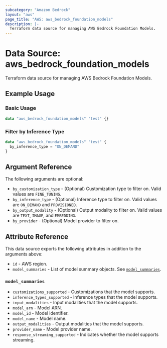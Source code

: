 ```yaml
---
subcategory: "Amazon Bedrock"
layout: "aws"
page_title: "AWS: aws_bedrock_foundation_models"
description: |-
  Terraform data source for managing AWS Bedrock Foundation Models.
---
```


# Data Source: aws_bedrock_foundation_models

Terraform data source for managing AWS Bedrock Foundation Models.

## Example Usage

### Basic Usage

```terraform
data "aws_bedrock_foundation_models" "test" {}
```

### Filter by Inference Type

```terraform
data "aws_bedrock_foundation_models" "test" {
  by_inference_type = "ON_DEMAND"
}
```

## Argument Reference

The following arguments are optional:

* `by_customization_type` - (Optional) Customization type to filter on. Valid values are `FINE_TUNING`.
* `by_inference_type` - (Optional) Inference type to filter on. Valid values are `ON_DEMAND` and `PROVISIONED`.
* `by_output_modality` - (Optional) Output modality to filter on. Valid values are `TEXT`, `IMAGE`, and `EMBEDDING`.
* `by_provider` - (Optional) Model provider to filter on.

## Attribute Reference

This data source exports the following attributes in addition to the arguments above:

* `id` - AWS region.
* `model_summaries` - List of model summary objects. See [`model_summaries`](#model_summaries).

### `model_summaries`

* `customizations_supported` - Customizations that the model supports.
* `inference_types_supported` - Inference types that the model supports.
* `input_modalities` - Input modalities that the model supports.
* `model_arn` - Model ARN.
* `model_id` - Model identifier.
* `model_name` - Model name.
* `output_modalities` - Output modalities that the model supports.
* `provider_name` - Model provider name.
* `response_streaming_supported` - Indicates whether the model supports streaming.
